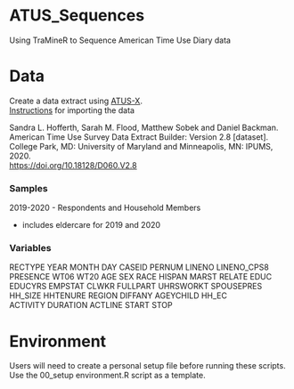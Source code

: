 # ATUS_Sequences
Using TraMineR to Sequence American Time Use Diary data

# Data
Create a data extract using [ATUS-X](https://www.atusdata.org).  
[Instructions](https://cran.r-project.org/web/packages/ipumsr/vignettes/ipums.html) for importing the data  
  
Sandra L. Hofferth, Sarah M. Flood, Matthew Sobek and Daniel Backman.  
American Time Use Survey Data Extract Builder: Version 2.8 [dataset].  
College Park, MD: University of Maryland and Minneapolis, MN: IPUMS, 2020.  
https://doi.org/10.18128/D060.V2.8  
  
  
### Samples  
  
2019-2020 - Respondents and Household Members  
* includes eldercare for 2019 and 2020
  
### Variables  
  
RECTYPE       YEAR          MONTH         DAY           CASEID       PERNUM         LINENO        LINENO_CPS8   PRESENCE     WT06     WT20 
AGE           SEX           RACE          HISPAN        MARST        RELATE         EDUC          EDUCYRS       EMPSTAT
CLWKR         FULLPART      UHRSWORKT     SPOUSEPRES    HH_SIZE      HHTENURE       REGION        DIFFANY       AGEYCHILD    HH_EC  
ACTIVITY      DURATION      ACTLINE       START         STOP  


# Environment  
Users will need to create a personal setup file before running these scripts. 
Use the 00_setup environment.R script as a template.  
